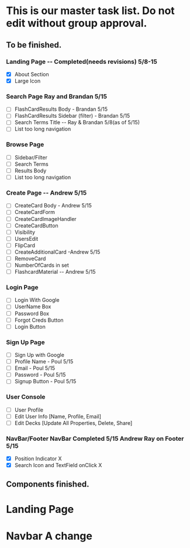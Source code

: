 # This is our master task list. Do not edit without group approval.

## To be finished.
### Landing Page -- Completed(needs revisions) 5/8-15
- [x] About Section
- [x] Large Icon
### Search Page Ray and Brandan 5/15
- [ ] FlashCardResults Body - Brandan 5/15
- [ ] FlashCardResults Sidebar (filter) - Brandan 5/15
- [ ] Search Terms Title -- Ray & Brandan 5/8(as of 5/15)
- [ ] List too long navigation
### Browse Page
- [ ] Sidebar/Filter
- [ ] Search Terms
- [ ] Results Body
- [ ] List too long navigation
### Create Page -- Andrew 5/15
- [ ] CreateCard Body - Andrew 5/15
- [ ] CreateCardForm 
- [ ] CreateCardImageHandler
- [ ] CreateCardButton
- [ ] Visibility
- [ ] UsersEdit
- [ ] FlipCard
- [ ] CreateAdditionalCard -Andrew 5/15
- [ ] RemoveCard
- [ ] NumberOfCards in set
- [ ] FlashcardMaterial -- Andrew 5/15
### Login Page
- [ ] Login With Google
- [ ] UserName Box
- [ ] Password Box
- [ ] Forgot Creds Button
- [ ] Login Button
### Sign Up Page
- [ ] Sign Up with Google
- [ ] Profile Name - Poul 5/15
- [ ] Email - Poul 5/15
- [ ] Password - Poul 5/15
- [ ] Signup Button - Poul 5/15
### User Console
- [ ] User Profile
- [ ] Edit User Info
        [Name, Profile, Email]
- [ ] Edit Decks
        [Update All Properties, Delete, Share]
### NavBar/Footer NavBar Completed 5/15 Andrew Ray on Footer 5/15
- [x] Position Indicator X
- [x] Search Icon and TextField onClick X
## Components finished.
# Landing Page
# Navbar A change
